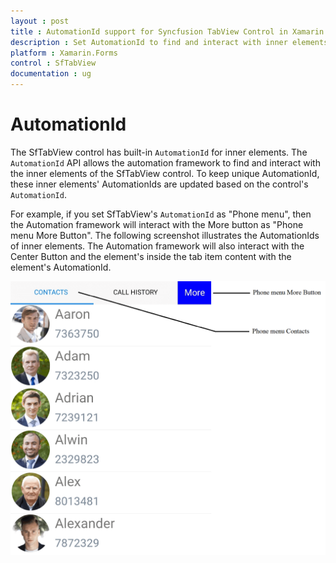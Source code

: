 ```yaml
---
layout : post
title : AutomationId support for Syncfusion TabView Control in Xamarin.Forms
description : Set AutomationId to find and interact with inner elements in TabView 
platform : Xamarin.Forms
control : SfTabView
documentation : ug
---
```


# AutomationId 

The SfTabView control has built-in `AutomationId` for inner elements. The `AutomationId` API allows the automation framework to find and interact with the inner elements of the SfTabView control. To keep unique AutomationId, these inner elements' AutomationIds are updated based on the control's `AutomationId`. 

For example, if you set SfTabView's `AutomationId` as "Phone menu", then the Automation framework will interact with the More button as "Phone menu More Button". The following screenshot illustrates the AutomationIds of inner elements. The Automation framework will also interact with the Center Button and the element's inside the tab item content with the element's AutomationId.

![AutomationId Image](images/AutomationId/AutomationId.png)
